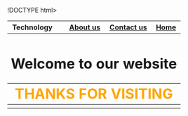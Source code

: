 !DOCTYPE html>
<html>
<head>
	<title>Website</title>
<style>
body{
	background-repeat: no-repeat;
	background-size: 100% 100%;
	background-attachment: fixed;
</style>
</head>
<body>
<body background="1.jpg">

<table border="0" width="100%" height="600px">
<!---Row1--->

<tr>
<th>Technology </th>
<th></th>
<th><a href="file:///C:/Users/TECHCOM/Documents/kodimet/About%20us.html">About us</th>
<th><a href="file:///C:/Users/TECHCOM/Documents/kodimet/Contact.html">Contact us</th>
</a>
<th><a href="file:///C:/Users/TECHCOM/Documents/kodimet/Home.html">Home </a></th>
</a>
</tr>
<!---Row1--->
<tr>
<th colspan="8">
<h1>Welcome to our website </h1> 


</th>

</tr>
<!---Row2--->



<tr>
<th colspan="6">
<font size="6" color="orange">THANKS FOR VISITING</font>


</tr>

<!---Row3--->


<tr>
<th"></th>
<th></th>
<th></th>
<th></th>
<th></th>
<th></th>
</tr>
</table>
</html>
